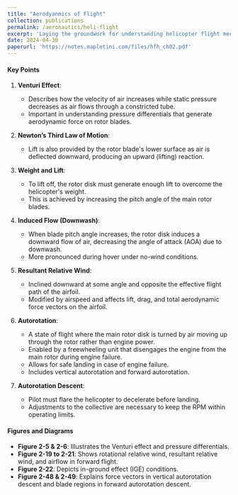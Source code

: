 ```yaml
---
title: "Aerodyanmics of Flight"
collection: publications
permalink: /aeronautics/heli-flight
excerpt: 'Laying the groundwork for understanding helicopter flight mechanics, emphasizing the critical role of aerodynamics in both normal and emergency flight situations.'
date: 2024-04-30
paperurl: 'https://notes.mapletini.com/files/hfh_ch02.pdf'
---
```


#### Key Points

1. **Venturi Effect**:
   - Describes how the velocity of air increases while static pressure decreases as air flows through a constricted tube.
   - Important in understanding pressure differentials that generate aerodynamic force on rotor blades.

2. **Newton’s Third Law of Motion**:
   - Lift is also provided by the rotor blade's lower surface as air is deflected downward, producing an upward (lifting) reaction.

3. **Weight and Lift**:
   - To lift off, the rotor disk must generate enough lift to overcome the helicopter's weight.
   - This is achieved by increasing the pitch angle of the main rotor blades.

4. **Induced Flow (Downwash)**:
   - When blade pitch angle increases, the rotor disk induces a downward flow of air, decreasing the angle of attack (AOA) due to downwash.
   - More pronounced during hover under no-wind conditions.

5. **Resultant Relative Wind**:
   - Inclined downward at some angle and opposite the effective flight path of the airfoil.
   - Modified by airspeed and affects lift, drag, and total aerodynamic force vectors on the airfoil.

6. **Autorotation**:
   - A state of flight where the main rotor disk is turned by air moving up through the rotor rather than engine power.
   - Enabled by a freewheeling unit that disengages the engine from the main rotor during engine failure.
   - Allows for safe landing in case of engine failure.
   - Includes vertical autorotation and forward autorotation.

7. **Autorotation Descent**:
   - Pilot must flare the helicopter to decelerate before landing.
   - Adjustments to the collective are necessary to keep the RPM within operating limits.

#### Figures and Diagrams
- **Figure 2-5 & 2-6**: Illustrates the Venturi effect and pressure differentials.
- **Figure 2-19 to 2-21**: Shows rotational relative wind, resultant relative wind, and airflow in forward flight.
- **Figure 2-22**: Depicts in-ground effect (IGE) conditions.
- **Figure 2-48 & 2-49**: Explains force vectors in vertical autorotation descent and blade regions in forward autorotation descent.